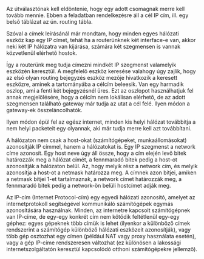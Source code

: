 Az útválasztónak kell eldöntenie, hogy egy adott csomagnak merre kell tovább mennie. Ebben a feladatban rendelkezésre áll a cél IP cím, ill. egy belsõ táblázat az ún. routing tábla.

Szóval a címek leírásánál már mondtam, hogy minden egyes hálózati eszköz kap egy IP címet, tehát ha a routerünknek két interface-e van, akkor neki két IP hálózatra van kijárása, számára két szegmensen is vannak közvetlenül elérhetõ hostok.

Így a routerünk meg tudja címezni mindkét IP szegmenst valamelyik eszközén  keresztül. A megfelelõ eszköz keresése valahogy úgy zajlik, hogy az elsõ olyan routing bejegyzés eszköz mezõje hivatkozik a keresett eszközre, aminek a tartományába a célcím beleesik.
Van egy harmadik oszlop, ami a fenti két bejegyzésnél üres. Ezt az oszlopot használhatjuk fel annak megjelölésére, hogy a célcím nem lokálisan elérhetõ, de az adott szegmensen található gateway már tudja az utat a cél felé. Ilyen módon a gateway-ek összeláncolhatók.

Ilyen módon épül fel az egész internet, minden kis helyi hálózat továbbitja a nem helyi packeteit egy olyannak, aki már tudja merre kell azt továbbítani.

A hálózaton nem csak a host-okat (számítógépeket, munkaállomásokat) azonosítják IP címmel, hanem a hálózatokat is. Egy IP szegmenst a network címe azonosít. Egy host neve úgy áll össze, hogy a cím elején levõ bitek határozzák meg a hálózat címét, a fennmaradó bitek pedig a host-ot azonosítják a hálózaton belül. Az, hogy melyik rész a network cím, és melyik azonosítja a host-ot a netmask határozza meg.
A címnek azon bitjei, amiken a netmask bitjei 1-et tartalmaznak, a network címet határozzák meg, a fennmaradó bitek pedig a network-ön belüli hostcímet adják meg.

Az IP-cím (Internet Protocol-cím) egy egyedi hálózati azonosító, amelyet az internetprotokoll segítségével kommunikáló számítógépek egymás azonosítására használnak. Minden, az internetre kapcsolt számítógépnek van IP-címe, de egy-egy konkrét cím nem kötődik feltétlenül egy-egy géphez: egyes gépeknek több címük is lehet (ilyenkor a különböző címek rendszerint a számítógép különböző hálózati eszközeit azonosítják), vagy több gép osztozhat egy címen (például NAT vagy proxy használata esetén), vagy a gép IP-címe rendszeresen változhat (ez különösen a lakossági internetszolgáltatón keresztül kapcsolódó otthoni számítógépekre jellemző).

